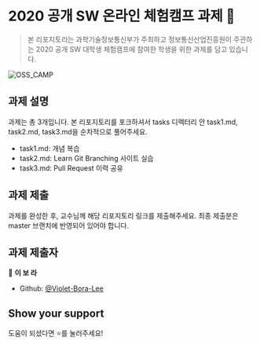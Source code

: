 # 2020 공개 SW 온라인 체험캠프 과제 👋

> 본 리포지토리는 과학기술정보통신부가 주최하고 정보통신산업진흥원이 주관하는 2020 공개 SW 대학생 체험캠프에 참여한 학생을 위한 과제를 담고 있습니다.

![OSS_CAMP](../resources/2020_oss_camp_js_jbnu.png)

## 과제 설명
과제는 총 3개입니다. 본 리포지토리를 포크하셔서 tasks 디렉터리 안 task1.md, task2.md, task3.md을 순차적으로 풀어주세요.

- task1.md: 개념 복습
- task2.md: Learn Git Branching 사이트 실습
- task3.md: Pull Request 이력 공유

## 과제 제출
과제를 완성한 후, 교수님께 해당 리포지토리 링크를 제출해주세요. 최종 제출분은 master 브랜치에 반영되어 있어야 합니다.

## 과제 제출자

👤 **이 보 라**

* Github: [@Violet-Bora-Lee](https://github.com/Violet-Bora-Lee)

## Show your support

도움이 되셨다면 ⭐️를 눌러주세요!
